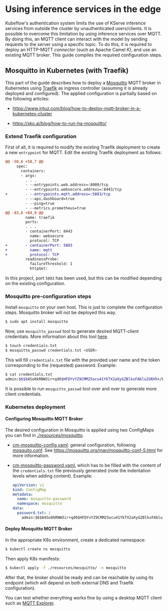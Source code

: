 # Using inference services in the edge

Kubeflow's authentication system limits the use of KServe inference services
from outside the cluster by unauthenticated users/clients.
It is possible to overcome this limitation by using inference services over MQTT.
By doing this, an MQTT client can interact with the model by sending requests to
the server using a specific topic.
To do this, it is required to deploy an HTTP-MQTT *connector* (such as Apache Camel K),
and use an existing MQTT broker.
This guide compiles the required configuration steps.

## Mosquitto in Kubernetes (with Traefik)

This part of the guide describes how to deploy a
[Mosquitto](https://mosquitto.org/)
MQTT broker in Kubernetes using
[Traefik](https://traefik.io/)
as ingress controller (assuming it is already deployed and configured).
The applied configuration is partially based on the following articles:

- https://www.intuz.com/blog/how-to-deploy-mqtt-broker-in-a-kubernetes-cluster

- https://sko.ai/blog/how-to-run-ha-mosquitto/

### Extend Traefik configuration

First of all, it is required to modify the existing Traefik deployment
to create a new `entrypoint` for MQTT.
Edit the existing Traefik deployment as follows:

```diff
@@ -50,6 +50,7 @@
     spec:
       containers:
       - args:
         . . .
         - --entrypoints.web.address=:8000/tcp
         - --entrypoints.websecure.address=:8443/tcp
+        - --entrypoints.mqtt.address=:5883/tcp
         - --api.dashboard=true
         - --ping=true
         - --metrics.prometheus=true
@@ -83,6 +84,9 @@
         name: traefik
         ports:
         . . .
         - containerPort: 8443
           name: websecure
           protocol: TCP
+        - containerPort: 5883
+          name: mqtt
+          protocol: TCP
         readinessProbe:
           failureThreshold: 1
           httpGet:
```

In this project, port `5883` has been used, but this can be modified depending on the existing configuration.

### Mosquitto pre-configuration steps

Install `mosquitto` on your own host. This is just to complete the
configuration steps. Mosquitto broker will not be deployed this way.

```bash
$ sudo apt install mosquitto
```

Now, use `mosquitto_passwd` tool to generate desired MQTT-client credentials.
More information about this tool
[here](https://manpages.ubuntu.com/manpages/bionic/man1/mosquitto_passwd.1.html).

```bash
$ touch credentials.txt
$ mosquitto_passwd credentials.txt <USER>
```

This will fill `credentials.txt` file with the provided user name and the token
corresponding to the (requested) password. Example:

```bash
$ cat credentials.txt
admin:$6$84So0kRNW3ir+qd0$HFDYvYZ9CMM25ocu41YkTX2aXyGZBlkxFAblu2GRXh+/EMq88rEGX2nJYU+oJK2fzX8VzQK8wStEgMhHwjfHAg==
```
It is possible to run `mosquitto_passwd` tool over and over to generate more
client credentials.

### Kubernetes deployment

#### Configuring Mosquitto MQTT Broker

The desired configuration in Mosquitto is applied using two ConfigMaps
you can find in [./resources/mosquitto](./resources/mosquitto).

- [cm-mosquitto-config.yaml](./resources/mosquitto/cm-mosquitto-config.yaml):
  general configuration, following
  [mosquito.conf](https://github.com/eclipse/mosquitto/blob/master/mosquitto.conf).
  See https://mosquitto.org/man/mosquitto-conf-5.html for more information.

- [cm-mosquitto-password.yaml](./resources/mosquitto/cm-mosquitto-password.yaml),
  which has to be filled with the content of the `credentials.txt` file previously
  generated (note the indentation levels when adding content). Example:

  ```yaml
  apiVersion: v1
  kind: ConfigMap
  metadata:
    name: mosquitto-password
    namespace: mosquitto
  data:
    password.txt: |
      admin:$6$84So0kRNW3ir+qd0$HFDYvYZ9CMM25ocu41YkTX2aXyGZBlkxFAblu2GRXh+/EMq88rEGX2nJYU+oJK2fzX8VzQK8wStEgMhHwjfHAg==
  ```

#### Deploy Mosquitto MQTT Broker

In the appropriate K8s environment, create a dedicated namespace:

```bash
$ kubectl create ns mosquitto
```

Then apply K8s manifests:

```bash
$ kubectl apply -f ./resources/mosquitto/ -n mosquitto
```

After that, the broker should be ready and can be reachable by using its endpoint
(which will depend on both external DNS and Traefik configuration).

You can test whether everything works fine by using a desktop MQTT client such as
[MQTT Explorer](http://mqtt-explorer.com/).
